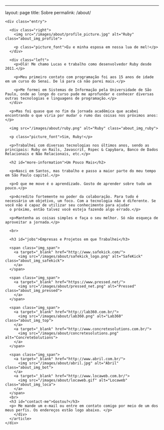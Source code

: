 ---
layout: page
title: Sobre
permalink: /about/

<div id="main" role="main" class="container">
  <article class="page">

    <div class="entry">

      <div class="right">
        <img src="/images/about/profile_picture.jpg" alt="Ruby" class="about_img_profile">

        <p class="picture_font">Eu e minha esposa em nossa lua de mel!</p>
      </div>

      <div class="left">
        <p>Olá! Me chamo Lucas e trabalho como desenvolvedor Ruby desde 2011.</p>

        <p>Meu primeiro contato com programação foi aos 15 anos de idade em um curso do Senai. De lá para cá não parei mais.</p>

        <p>Me formei em Sistemas de Informação pela Universidade de São Paulo, onde ao longo do curso pude me aprofundar e conhecer diversas outras tecnologias e linguagens de programação.</p>
      </div>

      <p>Mas foi quase que no fim da jornada acadêmica que acabei encontrando o que viria por mudar o rumo das coisas nos próximos anos: </p>

      <img src="/images/about/ruby.png" alt="Ruby" class="about_img_ruby">

      <p class="picture_font">Sim, Ruby!</p>

      <p>Trabalhei com diversas tecnologias nos últimos anos, sendo as principais: Ruby on Rails, Javascrit, Rspec & Capybara, Banco de Dados Relacionais e Não Relacionais, etc.</p>

      <h2 id="more-information">Um Pouco Mais</h2>

      <p>Nasci em Santos, mas trabalho e passo a maior parte do meu tempo em São Paulo capital.</p>

      <p>O que me move é o aprendizado. Gosto de aprender sobre tudo um pouco.</p>

      <p>Acredito fortemente no poder da colaboração. Para tudo é necessário um objetivo, um foco. Com a tecnologia não é diferente. Se você não é capaz de utilizar seu conhecimento para ajudar
      o próximo, então talvez você esteja fazendo algo errado.</p>

      <p>Mantenha as coisas simples e faça o seu melhor. Só não esqueça de aproveitar a jornada.</p>

      <br>

      <h3 id="jobs">Empresas e Projetos em que Trabalhei</h3>

      <span class="img_span">
        <a target="_blank" href="http://www.safekick.com/">
          <img src="/images/about/safekick_logo.png" alt="SafeKick" class="about_img_safekick">
        </a>
      </span>

      <span class="img_span">
        <a target="_blank" href="https://www.pressed.net/">
          <img src="/images/about/pressed_net.png" alt="Pressed" class="about_img_pressed">
        </a>
      </span>

      <span class="img_span">
        <a target="_blank" href="http://lab360.com.br/">
          <img src="/images/about/lab360.png" alt="Lab360" class="about_img_top">
        </a>
        <a target="_blank" href="http://www.concretesolutions.com.br/">
          <img src="/images/about/concretesolutions.png" alt="ConcreteSolutions">
        </a>
      </span>

      <span class="img_span">
        <a target="_blank" href="http://www.abril.com.br/">
          <img src="/images/about/abril.jpg" alt="Abril" class="about_img_bot">
        </a>
        <a target="_blank" href="http://www.locaweb.com.br/">
          <img src="/images/about/locaweb.gif" alt="Locaweb" class="about_img_loca">
        </a>
      </span>
      <br>
      <h3 id="contact-me">Gostou?</h3>
      <p> Me mande um e-mail ou entre em contato comigo por meio de um dos meus perfis. Os endereços estão logo abaixo. </p>
        </div>
      </article>
    </div>
